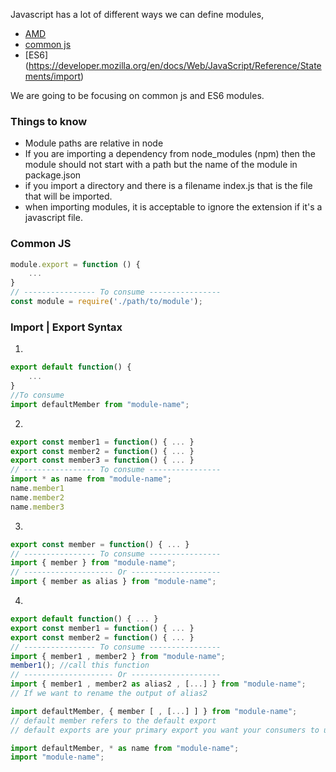 Javascript has a lot of different ways we can define modules,
- [AMD](http://requirejs.org/)
- [common js](http://wiki.commonjs.org/wiki/Modules/1.1)
- [ES6] (https://developer.mozilla.org/en/docs/Web/JavaScript/Reference/Statements/import)

We are going to be focusing on common js and ES6 modules.

### Things to know
- Module paths are relative in node
- If you are importing a dependency from node_modules (npm) then the module should not start with a path but the name of the module in package.json
- if you import a directory and there is a filename index.js that is the file that will be imported.
- when importing modules, it is acceptable to ignore the extension if it's a javascript file.

### Common JS
```js
module.export = function () {
    ...
}
// ---------------- To consume ----------------
const module = require('./path/to/module');
```



### Import | Export Syntax

1.
```js
export default function() {
    ...
}
//To consume
import defaultMember from "module-name";
```

2.
```js
export const member1 = function() { ... }
export const member2 = function() { ... }
export const member3 = function() { ... }
// ---------------- To consume ----------------
import * as name from "module-name";
name.member1
name.member2
name.member3
```

3.
```js
export const member = function() { ... }
// ---------------- To consume ----------------
import { member } from "module-name";
// -------------------- Or --------------------
import { member as alias } from "module-name";
```

4.
```js
export default function() { ... }
export const member1 = function() { ... }
export const member2 = function() { ... }
// ---------------- To consume ----------------
import { member1 , member2 } from "module-name";
member1(); //call this function
// -------------------- Or --------------------
import { member1 , member2 as alias2 , [...] } from "module-name";
// If we want to rename the output of alias2

import defaultMember, { member [ , [...] ] } from "module-name";
// default member refers to the default export
// default exports are your primary export you want your consumers to use.

import defaultMember, * as name from "module-name";
import "module-name";
```
